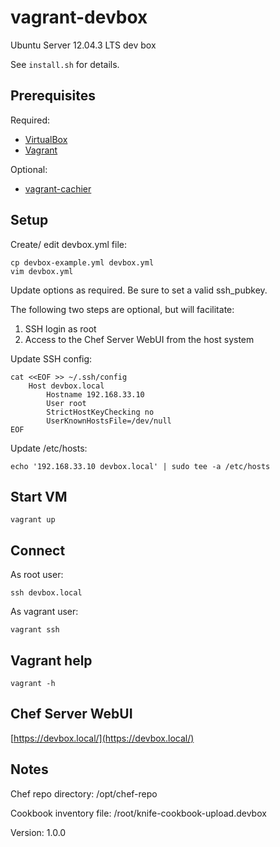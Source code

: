 # vagrant-devbox

Ubuntu Server 12.04.3 LTS dev box

See `install.sh` for details.

## Prerequisites

Required:

* [VirtualBox](https://www.virtualbox.org/wiki/Downloads)
* [Vagrant](https://www.vagrantup.com/downloads.html)

Optional:

* [vagrant-cachier](https://github.com/fgrehm/vagrant-cachier)

## Setup

Create/ edit devbox.yml file:

    cp devbox-example.yml devbox.yml
    vim devbox.yml

Update options as required. Be sure to set a valid ssh\_pubkey.

The following two steps are optional, but will facilitate:

1. SSH login as root
2. Access to the Chef Server WebUI from the host system

Update SSH config:

    cat <<EOF >> ~/.ssh/config
        Host devbox.local
            Hostname 192.168.33.10
            User root
            StrictHostKeyChecking no
            UserKnownHostsFile=/dev/null
    EOF

Update /etc/hosts:

    echo '192.168.33.10 devbox.local' | sudo tee -a /etc/hosts

## Start VM

    vagrant up

## Connect

As root user:

    ssh devbox.local

As vagrant user:

    vagrant ssh

## Vagrant help

    vagrant -h

## Chef Server WebUI

[https://devbox.local/](https://devbox.local/)

## Notes

Chef repo directory: /opt/chef-repo

Cookbook inventory file: /root/knife-cookbook-upload.devbox

Version: 1.0.0

